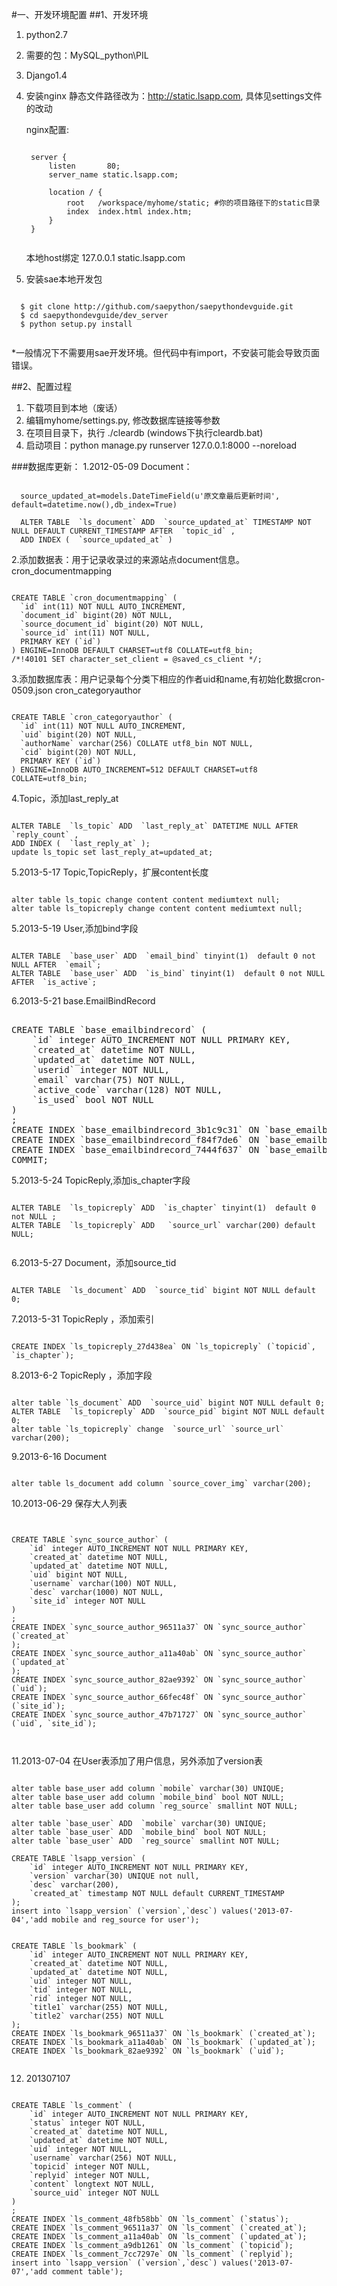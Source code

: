 #一、开发环境配置
##1、开发环境
1. python2.7
2. 需要的包：MySQL_python\PIL
3. Django1.4
4. 安装nginx
 静态文件路径改为：http://static.lsapp.com, 具体见settings文件的改动

	nginx配置:
	<pre><code>
 	server {
        listen       80;
        server_name static.lsapp.com;
 
        location / {
            root   /workspace/myhome/static; #你的项目路径下的static目录
            index  index.html index.htm;
        }
    }
 	</code></pre>

	本地host绑定
	127.0.0.1 static.lsapp.com
5. 安装sae本地开发包
  <pre><code>
  $ git clone http://github.com/saepython/saepythondevguide.git
  $ cd saepythondevguide/dev_server
  $ python setup.py install
  </code></pre>
  *一般情况下不需要用sae开发环境。但代码中有import，不安装可能会导致页面错误。
  
##2、配置过程
1. 下载项目到本地（废话）
2. 编辑myhome/settings.py, 修改数据库链接等参数
3. 在项目目录下，执行 ./cleardb (windows下执行cleardb.bat)
4. 启动项目：python manage.py runserver 127.0.0.1:8000 --noreload

###数据库更新：
1.2012-05-09
Document： 
<pre><code>
  source_updated_at=models.DateTimeField(u'原文章最后更新时间', default=datetime.now(),db_index=True)
  
  ALTER TABLE  `ls_document` ADD  `source_updated_at` TIMESTAMP NOT NULL DEFAULT CURRENT_TIMESTAMP AFTER  `topic_id` ,
  ADD INDEX (  `source_updated_at` )
</code></pre>

2.添加数据表：用于记录收录过的来源站点document信息。
cron_documentmapping
<pre><code>
CREATE TABLE `cron_documentmapping` (
  `id` int(11) NOT NULL AUTO_INCREMENT,
  `document_id` bigint(20) NOT NULL,
  `source_document_id` bigint(20) NOT NULL,
  `source_id` int(11) NOT NULL,
  PRIMARY KEY (`id`)
) ENGINE=InnoDB DEFAULT CHARSET=utf8 COLLATE=utf8_bin;
/*!40101 SET character_set_client = @saved_cs_client */;
</code></pre>

3.添加数据库表：用户记录每个分类下相应的作者uid和name,有初始化数据cron-0509.json
cron_categoryauthor
<pre><code>
CREATE TABLE `cron_categoryauthor` (
  `id` int(11) NOT NULL AUTO_INCREMENT,
  `uid` bigint(20) NOT NULL,
  `authorName` varchar(256) COLLATE utf8_bin NOT NULL,
  `cid` bigint(20) NOT NULL,
  PRIMARY KEY (`id`)
) ENGINE=InnoDB AUTO_INCREMENT=512 DEFAULT CHARSET=utf8 COLLATE=utf8_bin;
</code></pre>

4.Topic，添加last_reply_at
<pre><code>
ALTER TABLE  `ls_topic` ADD  `last_reply_at` DATETIME NULL AFTER  `reply_count` ,
ADD INDEX (  `last_reply_at` );
update ls_topic set last_reply_at=updated_at;
</code></pre>

5.2013-5-17
Topic,TopicReply，扩展content长度
<pre><code>
alter table ls_topic change content content mediumtext null;
alter table ls_topicreply change content content mediumtext null;
</code></pre>

5.2013-5-19
User,添加bind字段
<pre><code>
ALTER TABLE  `base_user` ADD  `email_bind` tinyint(1)  default 0 not NULL AFTER  `email`;
ALTER TABLE  `base_user` ADD  `is_bind` tinyint(1)  default 0 not NULL AFTER  `is_active`;
</code></pre>

6.2013-5-21
base.EmailBindRecord
<pre></code>
CREATE TABLE `base_emailbindrecord` (
    `id` integer AUTO_INCREMENT NOT NULL PRIMARY KEY,
    `created_at` datetime NOT NULL,
    `updated_at` datetime NOT NULL,
    `userid` integer NOT NULL,
    `email` varchar(75) NOT NULL,
    `active_code` varchar(128) NOT NULL,
    `is_used` bool NOT NULL
)
;
CREATE INDEX `base_emailbindrecord_3b1c9c31` ON `base_emailbindrecord` (`created_at`);
CREATE INDEX `base_emailbindrecord_f84f7de6` ON `base_emailbindrecord` (`updated_at`);
CREATE INDEX `base_emailbindrecord_7444f637` ON `base_emailbindrecord` (`userid`);
COMMIT;
</code></pre>

5.2013-5-24
TopicReply,添加is_chapter字段
<pre><code>
ALTER TABLE  `ls_topicreply` ADD  `is_chapter` tinyint(1)  default 0 not NULL ;
ALTER TABLE  `ls_topicreply` ADD   `source_url` varchar(200) default  NULL;

</code></pre>

6.2013-5-27
Document，添加source_tid
<pre><code>
ALTER TABLE  `ls_document` ADD  `source_tid` bigint NOT NULL default 0;
</code></pre>

7.2013-5-31
TopicReply ，添加索引
<pre><code>
CREATE INDEX `ls_topicreply_27d438ea` ON `ls_topicreply` (`topicid`, `is_chapter`);
</code></pre>

8.2013-6-2
TopicReply ，添加字段
<pre><code>
alter table `ls_document` ADD  `source_uid` bigint NOT NULL default 0;
ALTER TABLE  `ls_topicreply` ADD  `source_pid` bigint NOT NULL default 0;
alter table `ls_topicreply` change  `source_url` `source_url` varchar(200);
</code></pre>

9.2013-6-16
Document
<pre><code>
alter table ls_document add column `source_cover_img` varchar(200);
</code></pre>

10.2013-06-29
保存大人列表
<pre><code>

CREATE TABLE `sync_source_author` (
    `id` integer AUTO_INCREMENT NOT NULL PRIMARY KEY,
    `created_at` datetime NOT NULL,
    `updated_at` datetime NOT NULL,
    `uid` bigint NOT NULL,
    `username` varchar(100) NOT NULL,
    `desc` varchar(1000) NOT NULL,
    `site_id` integer NOT NULL
)
;
CREATE INDEX `sync_source_author_96511a37` ON `sync_source_author` (`created_at`
);
CREATE INDEX `sync_source_author_a11a40ab` ON `sync_source_author` (`updated_at`
);
CREATE INDEX `sync_source_author_82ae9392` ON `sync_source_author` (`uid`);
CREATE INDEX `sync_source_author_66fec48f` ON `sync_source_author` (`site_id`);
CREATE INDEX `sync_source_author_47b71727` ON `sync_source_author` (`uid`, `site_id`);


</code></pre>


11.2013-07-04
在User表添加了用户信息，另外添加了version表
<pre><code>
alter table base_user add column `mobile` varchar(30) UNIQUE;
alter table base_user add column `mobile_bind` bool NOT NULL;
alter table base_user add column `reg_source` smallint NOT NULL;

alter table `base_user` ADD  `mobile` varchar(30) UNIQUE;
alter table `base_user` ADD  `mobile_bind` bool NOT NULL;
alter table `base_user` ADD  `reg_source` smallint NOT NULL;

CREATE TABLE `lsapp_version` (
    `id` integer AUTO_INCREMENT NOT NULL PRIMARY KEY,
    `version` varchar(30) UNIQUE not null,
    `desc` varchar(200),
    `created_at` timestamp NOT NULL default CURRENT_TIMESTAMP
);
insert into `lsapp_version` (`version`,`desc`) values('2013-07-04','add mobile and reg_source for user');


CREATE TABLE `ls_bookmark` (
    `id` integer AUTO_INCREMENT NOT NULL PRIMARY KEY,
    `created_at` datetime NOT NULL,
    `updated_at` datetime NOT NULL,
    `uid` integer NOT NULL,
    `tid` integer NOT NULL,
    `rid` integer NOT NULL,
    `title1` varchar(255) NOT NULL,
    `title2` varchar(255) NOT NULL
);
CREATE INDEX `ls_bookmark_96511a37` ON `ls_bookmark` (`created_at`);
CREATE INDEX `ls_bookmark_a11a40ab` ON `ls_bookmark` (`updated_at`);
CREATE INDEX `ls_bookmark_82ae9392` ON `ls_bookmark` (`uid`);

</code></pre>

12. 201307107
<pre><code>
CREATE TABLE `ls_comment` (
    `id` integer AUTO_INCREMENT NOT NULL PRIMARY KEY,
    `status` integer NOT NULL,
    `created_at` datetime NOT NULL,
    `updated_at` datetime NOT NULL,
    `uid` integer NOT NULL,
    `username` varchar(256) NOT NULL,
    `topicid` integer NOT NULL,
    `replyid` integer NOT NULL,
    `content` longtext NOT NULL,
    `source_uid` integer NOT NULL
)
;
CREATE INDEX `ls_comment_48fb58bb` ON `ls_comment` (`status`);
CREATE INDEX `ls_comment_96511a37` ON `ls_comment` (`created_at`);
CREATE INDEX `ls_comment_a11a40ab` ON `ls_comment` (`updated_at`);
CREATE INDEX `ls_comment_a9db1261` ON `ls_comment` (`topicid`);
CREATE INDEX `ls_comment_7cc7297e` ON `ls_comment` (`replyid`);
insert into `lsapp_version` (`version`,`desc`) values('2013-07-07','add comment table');
</code></pre>